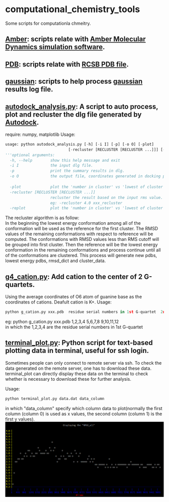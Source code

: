 # computational_chemistry_tools
Some scripts for computationla chmeitry.
## [Amber](https://github.com/baifan-wang/computational_chemistry_tools/tree/master/Amber): scripts relate with [Amber Molecular Dynamics simulation software](http://ambermd.org/).

## [PDB](https://github.com/baifan-wang/computational_chemistry_tools/tree/master/PDB): scripts relate with [RCSB PDB file](http://www.rcsb.org/pdb/home/home.do).

## [gaussian](https://github.com/baifan-wang/computational_chemistry_tools/tree/master/gaussian): scripts to help process [gaussian](http://gaussian.com/) results log file.

## [autodock_analysis.py](https://github.com/baifan-wang/computational_chemistry_tools/blob/master/autodock_analysis.py): A script to auto process, plot and recluster the dlg file generated by [Autodock](http://autodock.scripps.edu/).    
require: numpy, matplotlib
Usage:
```python
usage: python autodock_analysis.py [-h] [-i I] [-p] [-o O] [-plot]
                            [-recluster [RECLUSTER [RECLUSTER ...]]] [-replot]
'''optional arguments:
  -h, --help        show this help message and exit
  -i I              the input dlg file.
  -p                print the summary results in dlg.
  -o O              the output file, coordinates generated in docking process will also be written.
                        
  -plot             plot the 'number in cluster' vs 'lowest of cluster'.
  -recluster [RECLUSTER [RECLUSTER ...]]
                    recluster the result based on the input rms value. User should provide rmsd cutoff and a new filename.
                    eg: -recluster 4.0 xxx_recluster
  -replot           plot the 'number in cluster' vs 'lowest of cluster' after recluster.'''
```
The recluster algorithm is as follow:    
In the beginning the lowest energy conformation among all of the conformation will be used as the reference for the first cluster. The RMSD values of the remaining conformations with respect to reference will be computed. The conformations with RMSD values less than RMS cutoff will be grouped into first cluster. Then the reference will be the lowest energy conformation in the remaining conformations and process continue until all of the conformations are clustered. This process will generate new pdbs, lowest energy pdbs, rmsd_dict and cluster_data.    

## [g4_cation.py](https://github.com/baifan-wang/computational_chemistry_tools/blob/master/g4_cation.py): Add cation to the center of 2 G-quartets. 
Using the average coordinates of O6 atom of guanine base as the coordinates of cations. Deafult cation is K+.
Usage: 
```python
python g_cation.py xxx.pdb  residue serial numbers in 1st G-quartet  2nd G-quaret ...
```
eg: python g_cation.py xxx.pdb 1,2,3,4  5,6,7,8  9,10,11,12    
in which the 1,2,3,4 are the residue serial numbers in 1st G-quartet

## [terminal_plot.py](https://github.com/baifan-wang/computational_chemistry_tools/blob/master/terminal_plot.py): Python script for text-based plotting data in terminal, useful for ssh login. 

Sometimes people can only connect to remote server via ssh. To check the data generated on the remote server, one has to download these data. terminal_plot can directly display these data on the terminal to check whether is necessary to download these for further analysis.

Usage:     
```python    
python terminal_plot.py data.dat data_column 
```   
in which "data_column" specify which column data to plot(normally the first column (column 0) is used as x values, the second column (column 1) is the first y values).
![image](https://raw.githubusercontent.com/baifan-wang/computational_chemistry_tools/master/image/terminal_plot.png)
